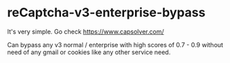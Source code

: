 # reCaptcha-v3-enterprise-bypass
It's very simple. Go check https://www.capsolver.com/

Can bypass any v3 normal / enterprise with high scores of 0.7 - 0.9 without need of any gmail or cookies like any other service need.




































                                                                                             
